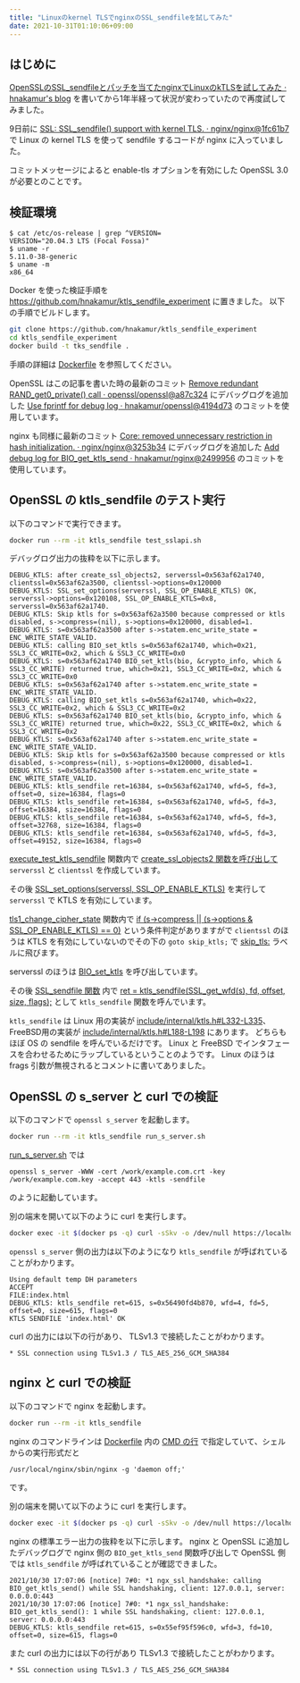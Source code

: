```yaml
---
title: "Linuxのkernel TLSでnginxのSSL_sendfileを試してみた"
date: 2021-10-31T01:10:06+09:00
---
```


## はじめに
[OpenSSLのSSL_sendfileとパッチを当てたnginxでLinuxのkTLSを試してみた · hnakamur's blog](/blog/2020/04/29/tried-ssl_sendfile-with-openssl-and-nginx/) を書いてから1年半経って状況が変わっていたので再度試してみました。

9日前に [SSL: SSL_sendfile() support with kernel TLS. · nginx/nginx@1fc61b7](https://github.com/nginx/nginx/commit/1fc61b7b1ff182e86078200a59d3c523419c7b3b) で Linux の kernel TLS を使って sendfile するコードが nginx に入っていました。

コミットメッセージによると enable-tls オプションを有効にした OpenSSL 3.0 が必要とのことです。

## 検証環境

```
$ cat /etc/os-release | grep ^VERSION=
VERSION="20.04.3 LTS (Focal Fossa)"
$ uname -r
5.11.0-38-generic
$ uname -m
x86_64
```

Docker を使った検証手順を https://github.com/hnakamur/ktls_sendfile_experiment に置きました。
以下の手順でビルドします。

```bash
git clone https://github.com/hnakamur/ktls_sendfile_experiment
cd ktls_sendfile_experiment
docker build -t tks_sendfile .
```

手順の詳細は [Dockerfile](https://github.com/hnakamur/ktls_sendfile_experiment/blob/f99569f9b7a3230df5c5e773813afc7e86e619e1/Dockerfile) を参照してください。

OpenSSL はこの記事を書いた時の最新のコミット
[Remove redundant RAND_get0_private() call · openssl/openssl@a87c324](https://github.com/openssl/openssl/commit/a87c3247ca641f2593391bf44d47e3dccc7f8d73)
にデバッグログを追加した
[Use fprintf for debug log · hnakamur/openssl@4194d73](https://github.com/hnakamur/openssl/commit/4194d733bb52a76940aa96b25a5ea062c2d05951) のコミットを使用しています。

nginx も同様に最新のコミット
[Core: removed unnecessary restriction in hash initialization. · nginx/nginx@3253b34](https://github.com/nginx/nginx/commit/3253b346fb8b067d68a79ae72e08a376f234b0b3)
にデバッグログを追加した
[Add debug log for BIO_get_ktls_send · hnakamur/nginx@2499956](https://github.com/hnakamur/nginx/commit/2499956347b088e7f4f6ee761b86a705eb68417e) のコミットを使用しています。

## OpenSSL の ktls_sendfile のテスト実行

以下のコマンドで実行できます。

```bash
docker run --rm -it ktls_sendfile test_sslapi.sh
```

デバッグログ出力の抜粋を以下に示します。

```
DEBUG_KTLS: after create_ssl_objects2, serverssl=0x563af62a1740, clientssl=0x563af62a3500, clientssl->options=0x120000
DEBUG_KTLS: SSL_set_options(serverssl, SSL_OP_ENABLE_KTLS) OK, serverssl->options=0x120108, SSL_OP_ENABLE_KTLS=0x8, serverssl=0x563af62a1740.
DEBUG_KTLS: Skip ktls for s=0x563af62a3500 because compressed or ktls disabled, s->compress=(nil), s->options=0x120000, disabled=1.
DEBUG_KTLS: s=0x563af62a3500 after s->statem.enc_write_state = ENC_WRITE_STATE_VALID.
DEBUG_KTLS: calling BIO_set_ktls s=0x563af62a1740, which=0x21, SSL3_CC_WRITE=0x2, which & SSL3_CC_WRITE=0x0
DEBUG_KTLS: s=0x563af62a1740 BIO_set_ktls(bio, &crypto_info, which & SSL3_CC_WRITE) returned true, which=0x21, SSL3_CC_WRITE=0x2, which & SSL3_CC_WRITE=0x0
DEBUG_KTLS: s=0x563af62a1740 after s->statem.enc_write_state = ENC_WRITE_STATE_VALID.
DEBUG_KTLS: calling BIO_set_ktls s=0x563af62a1740, which=0x22, SSL3_CC_WRITE=0x2, which & SSL3_CC_WRITE=0x2
DEBUG_KTLS: s=0x563af62a1740 BIO_set_ktls(bio, &crypto_info, which & SSL3_CC_WRITE) returned true, which=0x22, SSL3_CC_WRITE=0x2, which & SSL3_CC_WRITE=0x2
DEBUG_KTLS: s=0x563af62a1740 after s->statem.enc_write_state = ENC_WRITE_STATE_VALID.
DEBUG_KTLS: Skip ktls for s=0x563af62a3500 because compressed or ktls disabled, s->compress=(nil), s->options=0x120000, disabled=1.
DEBUG_KTLS: s=0x563af62a3500 after s->statem.enc_write_state = ENC_WRITE_STATE_VALID.
DEBUG_KTLS: ktls_sendfile ret=16384, s=0x563af62a1740, wfd=5, fd=3, offset=0, size=16384, flags=0
DEBUG_KTLS: ktls_sendfile ret=16384, s=0x563af62a1740, wfd=5, fd=3, offset=16384, size=16384, flags=0
DEBUG_KTLS: ktls_sendfile ret=16384, s=0x563af62a1740, wfd=5, fd=3, offset=32768, size=16384, flags=0
DEBUG_KTLS: ktls_sendfile ret=16384, s=0x563af62a1740, wfd=5, fd=3, offset=49152, size=16384, flags=0
```

[execute_test_ktls_sendfile](https://github.com/openssl/openssl/blob/a87c3247ca641f2593391bf44d47e3dccc7f8d73/test/sslapitest.c#L1276) 関数内で
[create_ssl_objects2 関数を呼び出して](https://github.com/openssl/openssl/blob/a87c3247ca641f2593391bf44d47e3dccc7f8d73/test/sslapitest.c#L1322-L1323) `serverssl` と `clientssl` を作成しています。

その後 [SSL_set_options(serverssl, SSL_OP_ENABLE_KTLS)](https://github.com/openssl/openssl/blob/a87c3247ca641f2593391bf44d47e3dccc7f8d73/test/sslapitest.c#L1326) を実行して `serverssl` で KTLS を有効にしています。

[tls1_change_cipher_state](https://github.com/openssl/openssl/blob/a87c3247ca641f2593391bf44d47e3dccc7f8d73/ssl/t1_enc.c#L186) 関数内で
[if (s->compress || (s->options & SSL_OP_ENABLE_KTLS) == 0)](https://github.com/openssl/openssl/blob/a87c3247ca641f2593391bf44d47e3dccc7f8d73/ssl/t1_enc.c#L437)
という条件判定がありますがで `clientssl` のほうは KTLS を有効にしていないのでその下の `goto skip_ktls;` で
[skip_tls:](https://github.com/openssl/openssl/blob/a87c3247ca641f2593391bf44d47e3dccc7f8d73/ssl/t1_enc.c#L507) ラベルに飛びます。

serverssl のほうは
[BIO_set_ktls](https://github.com/openssl/openssl/blob/a87c3247ca641f2593391bf44d47e3dccc7f8d73/ssl/t1_enc.c#L501) を呼び出しています。

その後
[SSL_sendfile 関数](https://github.com/openssl/openssl/blob/a87c3247ca641f2593391bf44d47e3dccc7f8d73/ssl/ssl_lib.c#L2049) 内で
[ret = ktls_sendfile(SSL_get_wfd(s), fd, offset, size, flags);](https://github.com/openssl/openssl/blob/a87c3247ca641f2593391bf44d47e3dccc7f8d73/ssl/ssl_lib.c#L2096) として `ktls_sendfile` 関数を呼んでいます。

`ktls_sendfile` は Linux 用の実装が [include/internal/ktls.h#L332-L335](https://github.com/openssl/openssl/blob/a87c3247ca641f2593391bf44d47e3dccc7f8d73/include/internal/ktls.h#L332-L335)、FreeBSD用の実装が [include/internal/ktls.h#L188-L198](https://github.com/openssl/openssl/blob/a87c3247ca641f2593391bf44d47e3dccc7f8d73/include/internal/ktls.h#L188-L198) にあります。
どちらもほぼ OS の sendfile を呼んでいるだけです。 Linux と FreeBSD でインタフェースを合わせるためにラップしているということのようです。 Linux のほうは frags 引数が無視されるとコメントに書いてありました。


## OpenSSL の s_server と curl での検証

以下のコマンドで `openssl s_server` を起動します。

```bash
docker run --rm -it ktls_sendfile run_s_server.sh
```

[run_s_server.sh](https://github.com/hnakamur/ktls_sendfile_experiment/blob/f99569f9b7a3230df5c5e773813afc7e86e619e1/run_s_server.sh)
では
```
openssl s_server -WWW -cert /work/example.com.crt -key /work/example.com.key -accept 443 -ktls -sendfile
```
のように起動しています。

別の端末を開いて以下のように curl を実行します。

```bash
docker exec -it $(docker ps -q) curl -sSkv -o /dev/null https://localhost/index.html
```

`openssl s_server` 側の出力は以下のようになり `ktls_sendfile` が呼ばれていることがわかります。
```
Using default temp DH parameters
ACCEPT
FILE:index.html
DEBUG_KTLS: ktls_sendfile ret=615, s=0x56490fd4b870, wfd=4, fd=5, offset=0, size=615, flags=0
KTLS SENDFILE 'index.html' OK
```

curl の出力には以下の行があり、 TLSv1.3 で接続したことがわかります。

```
* SSL connection using TLSv1.3 / TLS_AES_256_GCM_SHA384
```

## nginx と curl での検証

以下のコマンドで nginx を起動します。

```bash
docker run --rm -it ktls_sendfile
```

nginx のコマンドラインは
[Dockerfile](https://github.com/hnakamur/ktls_sendfile_experiment/blob/f99569f9b7a3230df5c5e773813afc7e86e619e1/Dockerfile) 内の [CMD の行](https://github.com/hnakamur/ktls_sendfile_experiment/blob/f99569f9b7a3230df5c5e773813afc7e86e619e1/Dockerfile#L32) で指定していて、シェルからの実行形式だと
```
/usr/local/nginx/sbin/nginx -g 'daemon off;'
```
です。

別の端末を開いて以下のように curl を実行します。

```bash
docker exec -it $(docker ps -q) curl -sSkv -o /dev/null https://localhost
```

nginx の標準エラー出力の抜粋を以下に示します。
nginx と OpenSSL に追加したデバッグログで nginx 側の `BIO_get_ktls_send` 関数呼び出しで OpenSSL 側では `ktls_sendfile` が呼ばれていることが確認できました。

```
2021/10/30 17:07:06 [notice] 7#0: *1 ngx_ssl_handshake: calling BIO_get_ktls_send() while SSL handshaking, client: 127.0.0.1, server: 0.0.0.0:443
2021/10/30 17:07:06 [notice] 7#0: *1 ngx_ssl_handshake: BIO_get_ktls_send(): 1 while SSL handshaking, client: 127.0.0.1, server: 0.0.0.0:443
DEBUG_KTLS: ktls_sendfile ret=615, s=0x55ef95f596c0, wfd=3, fd=10, offset=0, size=615, flags=0
```

また curl の出力には以下の行があり TLSv1.3 で接続したことがわかります。

```
* SSL connection using TLSv1.3 / TLS_AES_256_GCM_SHA384
```
